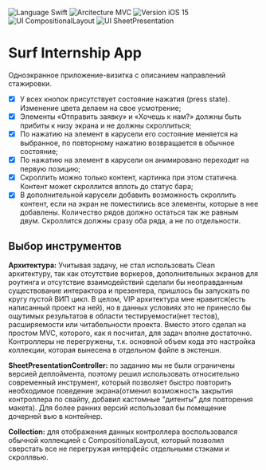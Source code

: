 ![Language Swift](https://user-images.githubusercontent.com/98527464/221845339-7f3d150f-e55d-4ce5-b286-0a79a3f86d96.svg)
![Arcitecture MVC](https://user-images.githubusercontent.com/98527464/221843408-9a856d94-7958-456b-9373-1ca1e91f79ea.svg)
![Version iOS 15](https://user-images.githubusercontent.com/98527464/221845480-4f89a7a3-a924-4690-a3a1-dd513128bdbf.svg)
![UI CompositionalLayout](https://user-images.githubusercontent.com/98527464/221845878-366bd2eb-99aa-403e-b6e6-bc1e4cd27354.svg)
![UI SheetPresentation](https://user-images.githubusercontent.com/98527464/221845880-a9a3dd2b-beac-4e20-9c7d-a9fa2eadd588.svg)

# Surf Internship App

Одноэкранное приложение-визитка с описанием направлений стажировки.
- [x]  У всех кнопок присутствует состояние нажатия (press state). Изменение цвета делаем на свое усмотрение;
- [x]  Элементы «Отправить заявку» и «Хочешь к нам?» должны быть прибиты к низу экрана и не должны скроллиться;
- [x]  По нажатию на элемент в карусели его состояние меняется на выбранное, по повторному нажатию возвращается в обычное состояние;
- [x]  По нажатию на элемент в карусели он анимировано переходит на первую позицию;
- [x]  Скроллить можно только контент, картинка при этом статична. Контент может скроллится вплоть до статус бара;
- [x]  В дополнительной карусели добавить возможность скроллить контент, если на экран не поместились все элементы, которые в нее добавлены. Количество рядов должно остаться так же равным двум. Скроллится должны сразу оба ряда, а не по отдельности.

## Выбор инструментов

**Архитектура:** Учитывая задачу, не стал использовать Clean архитектуру, так как отсутствие воркеров, дополнительных экранов для роутинга и отсутствие взаимодействий сделали бы неоправданным существование интерактора и презентера, пришлось бы запускать по кругу пустой ВИП цикл.
В целом, VIP архитектура мне нравится(есть написанный проект на ней), но в данных условиях это не принесло бы ощутимых результатов в области тестируемости(нет тестов), расширяемости или читабельности проекта. Вместо этого сделал на простом MVC, которого, как я посчитал, для задач вполне достаточно. Контроллеры не перегружены, т.к. основной объем кода это настройка коллекции, которая вынесена в отдельном файле в экстеншн.

**SheetPresentationController:** по заданию мы не были ограничены версией деплоймента, поэтому решил использовать относительно современный инструмент, который позволяет быстро повторить необходимое поведение экрана(отменил возможность закрытия контроллера по свайпу, добавил кастомные "дитенты" для повторения макета). Для более ранних версий использовал бы помещение дочерней вью в контейнер.

**Collection:** для отображения данных контроллера воспользовался обычной коллекцией с  CompositionalLayout, который позволил сверстать все не перегружая интерфейс отдельными стэками и скроллвью.
